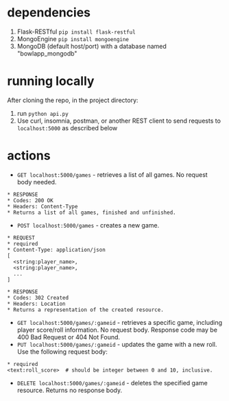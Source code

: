 # dependencies
1. Flask-RESTful ```pip install flask-restful```
2. MongoEngine ```pip install mongoengine```
3. MongoDB (default host/port) with a database named "bowlapp_mongodb"

# running locally
After cloning the repo, in the project directory:
1. run ```python api.py```
2. Use curl, insomnia, postman, or another REST client to send requests to ```localhost:5000``` as described below

# actions
* ```GET localhost:5000/games``` - retrieves a list of all games. No request body needed.
```
* RESPONSE
* Codes: 200 OK
* Headers: Content-Type
* Returns a list of all games, finished and unfinished.
```
* ```POST localhost:5000/games``` - creates a new game. 
```
* REQUEST
* required
* Content-Type: application/json
[
  <string:player_name>,
  <string:player_name>,
  ...
]
```
```
* RESPONSE
* Codes: 302 Created
* Headers: Location
* Returns a representation of the created resource.
```
* ```GET localhost:5000/games/:gameid``` - retrieves a specific game, including player score/roll information. No request body. Response code may be 400 Bad Request or 404 Not Found.
* ```PUT localhost:5000/games/:gameid``` - updates the game with a new roll. Use the following request body:
```
* required
<text:roll_score>  # should be integer between 0 and 10, inclusive.
```
* ```DELETE localhost:5000/games/:gameid``` - deletes the specified game resource. Returns no response body.
